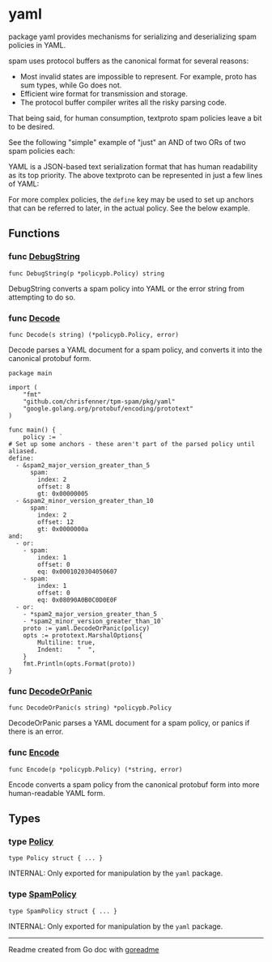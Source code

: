 # yaml

package yaml provides mechanisms for serializing and deserializing spam
policies in YAML.

spam uses protocol buffers as the canonical format for several reasons:
* Most invalid states are impossible to represent. For example, proto has sum
types, while Go does not.
* Efficient wire format for transmission and storage.
* The protocol buffer compiler writes all the risky parsing code.

That being said, for human consumption, textproto spam policies leave a bit
to be desired.

See the following "simple" example of "just" an AND of two ORs of two spam
policies each:

YAML is a JSON-based text serialization format that has human readability as
its top priority. The above textproto can be represented in just a few lines
of YAML:

For more complex policies, the `define` key may be used to set up anchors
that can be referred to later, in the actual policy. See the below example.

## Functions

### func [DebugString](/pkg/yaml/yaml.go#L372)

`func DebugString(p *policypb.Policy) string`

DebugString converts a spam policy into YAML or the error string from attempting to do so.

### func [Decode](/pkg/yaml/yaml.go#L337)

`func Decode(s string) (*policypb.Policy, error)`

Decode parses a YAML document for a spam policy, and converts it into the canonical protobuf form.

```golang
package main

import (
	"fmt"
	"github.com/chrisfenner/tpm-spam/pkg/yaml"
	"google.golang.org/protobuf/encoding/prototext"
)

func main() {
	policy := `
# Set up some anchors - these aren't part of the parsed policy until aliased.
define:
  - &spam2_major_version_greater_than_5
      spam:
        index: 2
        offset: 8
        gt: 0x00000005
  - &spam2_minor_version_greater_than_10
      spam:
        index: 2
        offset: 12
        gt: 0x0000000a
and:
  - or:
    - spam:
        index: 1
        offset: 0
        eq: 0x0001020304050607
    - spam:
        index: 1
        offset: 0
        eq: 0x08090A0B0C0D0E0F
  - or:
    - *spam2_major_version_greater_than_5
    - *spam2_minor_version_greater_than_10`
	proto := yaml.DecodeOrPanic(policy)
	opts := prototext.MarshalOptions{
		Multiline: true,
		Indent:    "  ",
	}
	fmt.Println(opts.Format(proto))
}

```

### func [DecodeOrPanic](/pkg/yaml/yaml.go#L349)

`func DecodeOrPanic(s string) *policypb.Policy`

DecodeOrPanic parses a YAML document for a spam policy, or panics if there is an error.

### func [Encode](/pkg/yaml/yaml.go#L358)

`func Encode(p *policypb.Policy) (*string, error)`

Encode converts a spam policy from the canonical protobuf form into more human-readable YAML form.

## Types

### type [Policy](/pkg/yaml/yaml.go#L37)

`type Policy struct { ... }`

INTERNAL: Only exported for manipulation by the `yaml` package.

### type [SpamPolicy](/pkg/yaml/yaml.go#L46)

`type SpamPolicy struct { ... }`

INTERNAL: Only exported for manipulation by the `yaml` package.

---
Readme created from Go doc with [goreadme](https://github.com/posener/goreadme)

